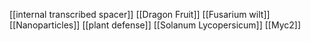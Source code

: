 [[internal transcribed spacer]]
[[Dragon Fruit]]
[[Fusarium wilt]]
[[Nanoparticles]]
[[plant defense]]
[[Solanum Lycopersicum]]
[[Myc2]]
